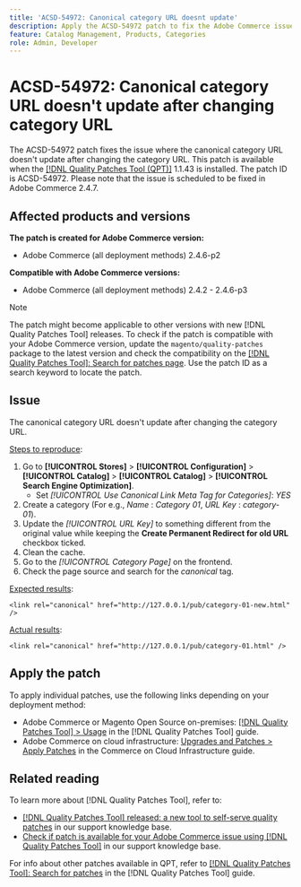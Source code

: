 ```yaml
---
title: 'ACSD-54972: Canonical category URL doesnt update'
description: Apply the ACSD-54972 patch to fix the Adobe Commerce issue where the canonical category URL doesn't update after changing the cateogry URL.
feature: Catalog Management, Products, Categories
role: Admin, Developer
---
```

# ACSD-54972: Canonical category URL doesn't update after changing category URL

The ACSD-54972 patch fixes the issue where the canonical category URL doesn't update after changing the category URL. This patch is available when the [[!DNL Quality Patches Tool (QPT)]](/help/announcements/adobe-commerce-announcements/magento-quality-patches-released-new-tool-to-self-serve-quality-patches.md) 1.1.43 is installed. The patch ID is ACSD-54972. Please note that the issue is scheduled to be fixed in Adobe Commerce 2.4.7.

## Affected products and versions

**The patch is created for Adobe Commerce version:**

* Adobe Commerce (all deployment methods) 2.4.6-p2

**Compatible with Adobe Commerce versions:**

* Adobe Commerce (all deployment methods) 2.4.2 - 2.4.6-p3

>[!NOTE]
>
>The patch might become applicable to other versions with new [!DNL Quality Patches Tool] releases. To check if the patch is compatible with your Adobe Commerce version, update the `magento/quality-patches` package to the latest version and check the compatibility on the [[!DNL Quality Patches Tool]: Search for patches page](https://experienceleague.adobe.com/tools/commerce-quality-patches/index.html). Use the patch ID as a search keyword to locate the patch.

## Issue

The canonical category URL doesn't update after changing the category URL.

<u>Steps to reproduce</u>:

1. Go to **[!UICONTROL Stores]** > **[!UICONTROL Configuration]** > **[!UICONTROL Catalog]** > **[!UICONTROL Catalog]** > **[!UICONTROL Search Engine Optimization]**.
    * Set *[!UICONTROL Use Canonical Link Meta Tag for Categories]*: *YES*
2. Create a category (For e.g., *Name* : *Category 01*, *URL Key* : *category-01*).
3. Update the *[!UICONTROL URL Key]* to something different from the original value while keeping the **Create Permanent Redirect for old URL** checkbox ticked.
4. Clean the cache.
5. Go to the *[!UICONTROL Category Page]* on the frontend.
6. Check the page source and search for the *canonical* tag.

<u>Expected results</u>:

`<link rel="canonical" href="http://127.0.0.1/pub/category-01-new.html" />`

<u>Actual results</u>:

`<link rel="canonical" href="http://127.0.0.1/pub/category-01.html" />`
 
## Apply the patch

To apply individual patches, use the following links depending on your deployment method:

* Adobe Commerce or Magento Open Source on-premises: [[!DNL Quality Patches Tool] > Usage](https://experienceleague.adobe.com/docs/commerce-operations/tools/quality-patches-tool/usage.html) in the [!DNL Quality Patches Tool] guide.
* Adobe Commerce on cloud infrastructure: [Upgrades and Patches > Apply Patches](https://experienceleague.adobe.com/docs/commerce-cloud-service/user-guide/develop/upgrade/apply-patches.html) in the Commerce on Cloud Infrastructure guide.

## Related reading

To learn more about [!DNL Quality Patches Tool], refer to:

* [[!DNL Quality Patches Tool] released: a new tool to self-serve quality patches](/help/announcements/adobe-commerce-announcements/magento-quality-patches-released-new-tool-to-self-serve-quality-patches.md) in our support knowledge base.
* [Check if patch is available for your Adobe Commerce issue using [!DNL Quality Patches Tool]](/help/support-tools/patches-available-in-qpt-tool/check-patch-for-magento-issue-with-magento-quality-patches.md) in our support knowledge base.

For info about other patches available in QPT, refer to [[!DNL Quality Patches Tool]: Search for patches](https://experienceleague.adobe.com/tools/commerce-quality-patches/index.html) in the [!DNL Quality Patches Tool] guide.
